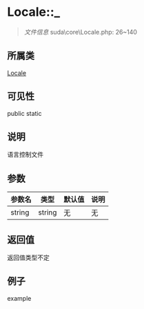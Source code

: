 # Locale::_

> *文件信息* suda\core\Locale.php: 26~140
## 所属类 

[Locale](../Locale.md)

## 可见性

  public  static
## 说明

语言控制文件

## 参数

 
| 参数名 | 类型 | 默认值 | 说明 |
|--------|-----|-------|-------|
 | string |  string | 无 | 无 |
## 返回值
返回值类型不定
## 例子

example